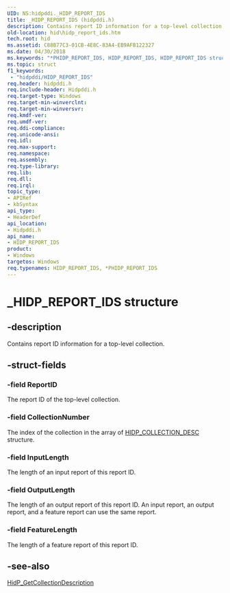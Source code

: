 ```yaml
---
UID: NS:hidpddi._HIDP_REPORT_IDS
title: _HIDP_REPORT_IDS (hidpddi.h)
description: Contains report ID information for a top-level collection.
old-location: hid\hidp_report_ids.htm
tech.root: hid
ms.assetid: C88B77C3-01CB-4E8C-83A4-EB9AFB122327
ms.date: 04/30/2018
ms.keywords: "*PHIDP_REPORT_IDS, HIDP_REPORT_IDS, HIDP_REPORT_IDS structure [Human Input Devices], PHIDP_REPORT_IDS, PHIDP_REPORT_IDS structure pointer [Human Input Devices], _HIDP_REPORT_IDS, hid.hidp_report_ids, hidpddi/HIDP_REPORT_IDS, hidpddi/PHIDP_REPORT_IDS"
ms.topic: struct
f1_keywords:
 - "hidpddi/HIDP_REPORT_IDS"
req.header: hidpddi.h
req.include-header: Hidpddi.h
req.target-type: Windows
req.target-min-winverclnt: 
req.target-min-winversvr: 
req.kmdf-ver: 
req.umdf-ver: 
req.ddi-compliance: 
req.unicode-ansi: 
req.idl: 
req.max-support: 
req.namespace: 
req.assembly: 
req.type-library: 
req.lib: 
req.dll: 
req.irql: 
topic_type:
- APIRef
- kbSyntax
api_type:
- HeaderDef
api_location:
- Hidpddi.h
api_name:
- HIDP_REPORT_IDS
product:
- Windows
targetos: Windows
req.typenames: HIDP_REPORT_IDS, *PHIDP_REPORT_IDS
---
```


# _HIDP_REPORT_IDS structure


## -description


Contains report ID information for a top-level collection. 


## -struct-fields




### -field ReportID

The report ID of the top-level collection.


### -field CollectionNumber

The index of the collection in the array of  <a href="https://docs.microsoft.com/windows-hardware/drivers/ddi/hidpddi/ns-hidpddi-_hidp_collection_desc">HIDP_COLLECTION_DESC</a> structure.


### -field InputLength

The length of an input report of this report ID. 


### -field OutputLength

The length of an output report of this report ID. An input report, an output report, and a feature report can use the same report.


### -field FeatureLength

The length of a feature report of this report ID.


## -see-also




<a href="https://docs.microsoft.com/windows-hardware/drivers/ddi/hidpddi/nf-hidpddi-hidp_getcollectiondescription">HidP_GetCollectionDescription</a>
 

 


